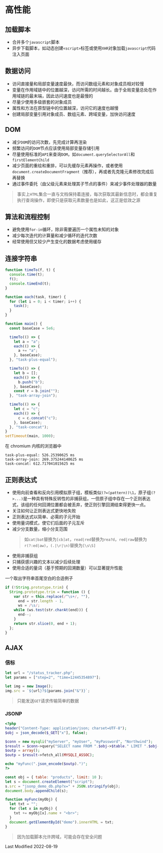 # 高性能

## 加载脚本

- 合并多个`javascript`脚本
- 异步下载脚本，如动态创建`<script>`标签或使用`XHR`对象加载`javascript`代码注入页面

## 数据访问

- 访问直接量和局部变量速度最快，而访问数组元素和对象成员相对较慢
- 变量在作用域链中的位置越深，访问所需的时间越长。由于全局变量总处在作用域链的最末端，因此访问速度也是最慢的
- 尽量少使用多级嵌套的对象成员
- 属性和方法在原型链中的位置越深，访问它的速度也越慢
- 创建局部变量引用对象成员、数组元素、跨域变量，加快访问速度

## DOM

- 减少`DOM`的访问次数，先完成计算再渲染
- 频繁访问的`DOM`节点应该使用局部变量存储引用
- 尽量使用标准的`API`来查询`DOM`，如`document.querySelectorAll`和`firstElementChild`
- 减少页面的重绘和重排，可以先缓存元素再操作，或者使用`document.createDocumentFragment`（推荐），再或者先克隆元素修改完成后再替换
- 通过事件委托（由父级元素来处理其子节点的事件）来减少事件处理器的数量

> 事实上`HTML`集合一直与文档保持着连接，每次获取其最新信息时，都会重复执行查询操作，即使只是获取元素数量也是如此，这正是低效之源

## 算法和流程控制

- 避免使用`for-in`循环，除非需要遍历一个属性未知的对象
- 减少每次迭代的计算量和减少循环的迭代次数
- 经常使用但又较少产生变化的数据考虑使用缓存

## 连接字符串

```javascript
function timeTo(f, t) {
  console.time(t);
  f();
  console.timeEnd(t);
}

function each(task, timer) {
  for (let i = 0; i < timer; i++) {
    task();
  }
}

function main() {
  const baseCase = 5e6;

  timeTo(() => {
    let a = "a";
    each(() => {
      a += "a";
    }, baseCase);
  }, "task-plus-equal");

  timeTo(() => {
    let b = [];
    each(() => {
      b.push("b");
    }, baseCase);
    const r = b.join("");
  }, "task-array-join");

  timeTo(() => {
    let c = "c";
    each(() => {
      c = c.concat("c");
    }, baseCase);
  }, "task-concat");
}
setTimeout(main, 1000);
```

在 chromium 内核的浏览器中

```
task-plus-equal: 526.25390625 ms
task-array-join: 269.375244140625 ms
task-concat: 612.717041015625 ms
```

## 正则表达式

- 使用向前查看和反向引用模拟原子组，模板类似`(?=(pattern))\1`，原子组`(?>...)`是一种具有特殊反转性的非捕获组，一但原子组中存在一个正则表达式，该组的任何回溯位置都会被丢弃，使正则引擎回溯结束得更快一点。
- 关注如何让正则表达式更快地失败
- 正则表达式以简单、必需的子元开始
- 使用量词模式，使它们后面的子元互斥
- 减少分支数量，缩小分支范围
  > 如`cat|bat`替换为`[cb]at`，`read|red`替换为`rea?d`，`red|raw`替换为`r(?:ed|aw)`，`(.|\r|\n)`替换为`[\s\S]`
- 使用非捕获组
- 只捕获感兴趣的文本以减少后续处理
- 使用合适的量词（基于预期的回溯数量）可以显著提升性能

一个取出字符串首尾空白的合适例子

```javascript
if (!String.prototype.trim) {
  String.prototype.trim = function () {
    var str = this.replace(/^\s+/, ""),
      end = str.length - 1,
      ws = /\s/;
    while (ws.test(str.charAt(end))) {
      end--;
    }
    return str.slice(0, end + 1);
  };
}
```

## AJAX

### 信标

```javascript
let url = "/status_tracker.php";
let params = ["step=2", "time=12445354897"];

let img = new Image();
img.src = `${url}?${params.join("&")}`;
```

>只能发送`GET`请求传输简单的数据

### JSONP

```php
<?php
header("Content-Type: application/json; charset=UTF-8");
$obj = json_decode($_GET["x"], false);

$conn = new mysqli("myServer", "myUser", "myPassword", "Northwind");
$result = $conn->query("SELECT name FROM ".$obj->$table." LIMIT ".$obj->$limit);
$outp = array();
$outp = $result->fetch_all(MYSQLI_ASSOC);

echo "myFunc(".json_encode($outp).")";
?>
```

```javascript
const obj = { table: "products", limit: 10 };
let s = document.createElement("script");
s.src = "jsonp_demo_db.php?x=" + JSON.stringify(obj);
document.body.appendChild(s);

function myFunc(myObj) {
  let txt = "";
  for (let x in myObj) {
    txt += myObj[x].name + "<br>";
  }
  document.getElementById("demo").innerHTML = txt;
}
```

>因为加载脚本允许跨域，可能会存在安全问题

Last Modified 2022-08-19

